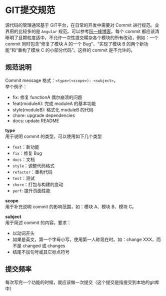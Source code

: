 # GIT提交规范

源代码的管理通常基于 GIT平台，在日常的开发中需要对 Commit 进行规范。业界用的比较多的是 `Angular` 规范。可以参考[阮一峰博客](http://www.ruanyifeng.com/blog/2016/01/commit_message_change_log.html)。每个 commit 都应该清晰明了且颗粒度适中，不允许一次性提交糅杂各个模块的所有改动，例如：一个 commit 同时包含“修复了模块 A 的一个 Bug”、“实现了模块 B 的两个新功能”和“重构了模块 C 的小部分代码”。这样的 commit 是不允许的。

## 规范说明
Commit message 格式：`<type>(<scope>): <subject>`。  
举个例子：
* fix: 修复 functionA 偶尔崩溃的问题
* feat(moduleA): 完成 moduleA 的基本功能
* style(moduleB): 格式化 moduleB 的代码
* chore: upgrade dependencies
* docs: update README

**type**  
用于说明 commit 的类型，可以使用如下几个类型

* `feat`：新功能
* `fix`：修复 Bug
* `docs`：文档
* `style`：调整代码格式
* `refactor`：重构代码
* `test`：测试
* `chore`：打包与构建的变动
* `perf`: 提升页面性能

**scope**  
用于补充说明 commit 的影响范围，如：模块 A、模块 B、模块 C。  

**subject**  
用于简述 commit 的内容。要求：

* 以动词开头
* 如果是英文，第一个字母小写，使用第一人称现在时。如：change XXX，而不是 changed 或 changes
* 结尾不加句号或其它标点符号


## 提交频率

每次写完一个功能的时候，就应该做一次提交（这个提交是指提交到本地的git库中）